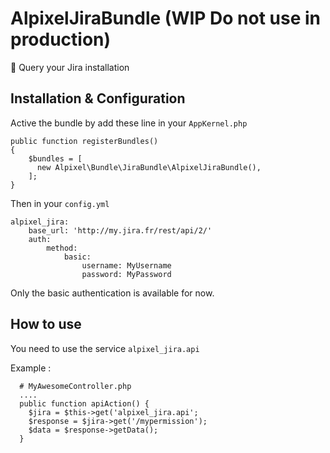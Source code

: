 # AlpixelJiraBundle (WIP Do not use in production)
🍜   Query your Jira installation 

## Installation & Configuration

Active the bundle by add these line in your `AppKernel.php`
```
public function registerBundles()
{
    $bundles = [
      new Alpixel\Bundle\JiraBundle\AlpixelJiraBundle(),
    ];
}
```

Then in your `config.yml`

```
alpixel_jira:
    base_url: 'http://my.jira.fr/rest/api/2/'
    auth:
        method:
            basic:
                username: MyUsername
                password: MyPassword
```

Only the basic authentication is available for now.

## How to use

You need to use the service `alpixel_jira.api`

Example : 
```
  # MyAwesomeController.php
  ....
  public function apiAction() {
    $jira = $this->get('alpixel_jira.api';
    $response = $jira->get('/mypermission');
    $data = $response->getData();
  }
```
